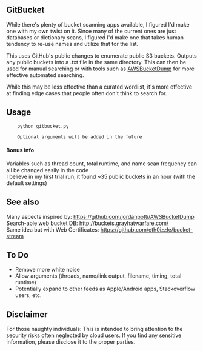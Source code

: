 ## GitBucket
While there's plenty of bucket scanning apps available, I figured I'd make one with my own twist on it. Since many of the current ones are just databases or dictionary scans, I figured I'd make one that takes human tendency to re-use names and utilize that for the list.<br>

This uses GitHub's public changes to enumerate public S3 buckets. Outputs any public buckets into a .txt file in the same directory. This can then be used for manual searching or with tools such as [AWSBucketDump](https://github.com/jordanpotti/AWSBucketDump) for more effective automated searching.<br>

While this may be less effective than a curated wordlist, it's more effective at finding edge cases that people often don't think to search for. 

## Usage
        python gitbucket.py

        Optional arguments will be added in the future

#### Bonus info
Variables such as thread count, total runtime, and name scan frequency can all be changed easily in the code<br>
I believe in my first trial run, it found ~35 public buckets in an hour (with the default settings)

## See also
Many aspects inspired by: https://github.com/jordanpotti/AWSBucketDump<br>
Search-able web bucket DB: http://buckets.grayhatwarfare.com/<br>
Same idea but with Web Certificates: https://github.com/eth0izzle/bucket-stream

## To Do
- Remove more white noise
- Allow arguments (threads, name/link output, filename, timing, total runtime)
- Potentially expand to other feeds as Apple/Android apps, Stackoverflow users, etc.

## Disclaimer
For those naughty individuals: This is intended to bring attention to the security risks often neglected by cloud users. If you find any sensitive information, please disclose it to the proper parties. 